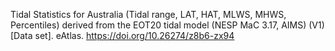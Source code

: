 Tidal Statistics for Australia (Tidal range, LAT, HAT, MLWS, MHWS, Percentiles) derived from the EOT20 tidal model (NESP MaC 3.17, AIMS) (V1) [Data set]. eAtlas. https://doi.org/10.26274/z8b6-zx94